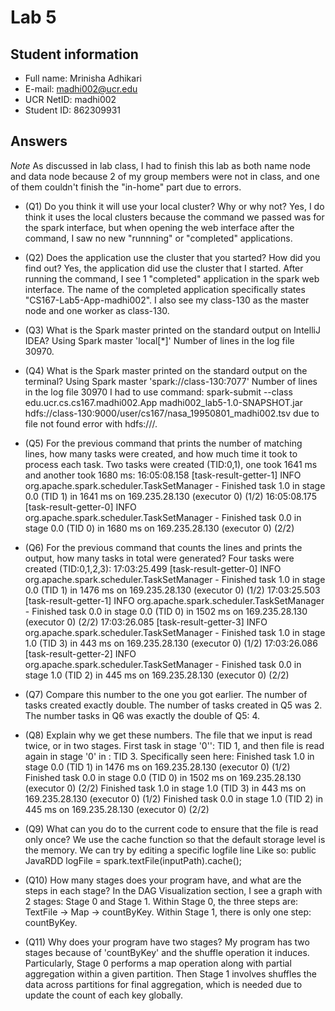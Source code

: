 # Lab 5

## Student information

* Full name: Mrinisha Adhikari
* E-mail: madhi002@ucr.edu
* UCR NetID: madhi002
* Student ID: 862309931

## Answers
*Note* As discussed in lab class, I had to finish this lab as both name node and data node because 2 of my group members were not in class, and one of them couldn't
finish the "in-home" part due to errors. 

* (Q1) Do you think it will use your local cluster? Why or why not?
Yes, I do think it uses the local clusters because the command we passed was for the spark interface, but when opening the web interface after the command, I
saw no new "runnning" or "completed" applications. 

* (Q2) Does the application use the cluster that you started? How did you find out?
Yes, the application did use the cluster that I started. After running the command, I see 1 "completed" application in the spark web interface. The name of the 
completed application specifically states "CS167-Lab5-App-madhi002". I also see my class-130 as the master node and one worker as class-130. 

* (Q3) What is the Spark master printed on the standard output on IntelliJ IDEA?
Using Spark master 'local[*]' 
Number of lines in the log file 30970. 

* (Q4) What is the Spark master printed on the standard output on the terminal?
  Using Spark master 'spark://class-130:7077'
  Number of lines in the log file 30970
I had to use command: spark-submit --class edu.ucr.cs.cs167.madhi002.App madhi002_lab5-1.0-SNAPSHOT.jar hdfs://class-130:9000/user/cs167/nasa_19950801_madhi002.tsv due to file not found error with hdfs:///. 

* (Q5) For the previous command that prints the number of matching lines, how many tasks were created, and how much time it took to process each task.
Two tasks were created (TID:0,1), one took 1641 ms and another took 1680 ms:
  16:05:08.158 [task-result-getter-1] INFO  org.apache.spark.scheduler.TaskSetManager - Finished task 1.0 in stage 0.0 (TID 1) in 1641 ms on 169.235.28.130 (executor 0) (1/2)
  16:05:08.175 [task-result-getter-0] INFO  org.apache.spark.scheduler.TaskSetManager - Finished task 0.0 in stage 0.0 (TID 0) in 1680 ms on 169.235.28.130 (executor 0) (2/2)

* (Q6) For the previous command that counts the lines and prints the output, how many tasks in total were generated?
Four tasks were created (TID:0,1,2,3):
  17:03:25.499 [task-result-getter-0] INFO  org.apache.spark.scheduler.TaskSetManager - Finished task 1.0 in stage 0.0 (TID 1) in 1476 ms on 169.235.28.130 (executor 0) (1/2)
  17:03:25.503 [task-result-getter-1] INFO  org.apache.spark.scheduler.TaskSetManager - Finished task 0.0 in stage 0.0 (TID 0) in 1502 ms on 169.235.28.130 (executor 0) (2/2)
  17:03:26.085 [task-result-getter-3] INFO  org.apache.spark.scheduler.TaskSetManager - Finished task 1.0 in stage 1.0 (TID 3) in 443 ms on 169.235.28.130 (executor 0) (1/2)
  17:03:26.086 [task-result-getter-2] INFO  org.apache.spark.scheduler.TaskSetManager - Finished task 0.0 in stage 1.0 (TID 2) in 445 ms on 169.235.28.130 (executor 0) (2/2)

* (Q7) Compare this number to the one you got earlier.
The number of tasks created exactly double. The number of tasks created in Q5 was 2. The number tasks in Q6 was exactly the double of Q5: 4.  

* (Q8) Explain why we get these numbers.
The file that we input is read twice, or in two stages. First task in stage '0'': TID 1, and then file is read again in stage '0' in : TID 3. Specifically seen here:
  Finished task 1.0 in stage 0.0 (TID 1) in 1476 ms on 169.235.28.130 (executor 0) (1/2)
  Finished task 0.0 in stage 0.0 (TID 0) in 1502 ms on 169.235.28.130 (executor 0) (2/2)
  Finished task 1.0 in stage 1.0 (TID 3) in 443 ms on 169.235.28.130 (executor 0) (1/2)
  Finished task 0.0 in stage 1.0 (TID 2) in 445 ms on 169.235.28.130 (executor 0) (2/2)

* (Q9) What can you do to the current code to ensure that the file is read only once?
We use the cache function so that the default storage level is the memory. We can try by editing a specific logfile line Like so: public JavaRDD<String> logFile = spark.textFile(inputPath).cache();

* (Q10) How many stages does your program have, and what are the steps in each stage?
In the DAG Visualization section, I see a graph with 2 stages: Stage 0 and Stage 1. Within Stage 0, the three steps are: TextFile -> Map -> countByKey.
Within Stage 1, there is only one step: countByKey. 

* (Q11) Why does your program have two stages?
My program has two stages because of 'countByKey' and the shuffle operation it induces. Particularly, Stage 0 performs a map operation along with partial 
aggregation within a given partition. Then Stage 1 involves shuffles the data across partitions for final aggregation, which is needed due to update the count
of each key globally. 
